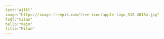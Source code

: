 ```yaml
---
text:"ajfkl"
image:"https://image.freepik.com/free-icon/apple-logo_318-40184.jpg"
fsdf:"milan"
hello:"main"
title:"Milan"
---
```

